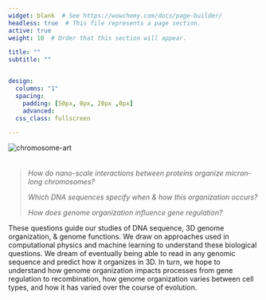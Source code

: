 ```yaml
---
widget: blank  # See https://wowchemy.com/docs/page-builder/
headless: true  # This file represents a page section.
active: true
weight: 10  # Order that this section will appear.

title: ""
subtitle: ""


design:
  columns: "1"
  spacing:
    padding: [50px, 0px, 20px ,0px]
    advanced:
  css_class: fullscreen

---
```


<picture>
   <source 
      media="(min-width: 650px)"
      srcset="/media/chromart-v2.jpg">
   <img src="/media/chromart-v3.jpg" 
   alt="chromosome-art" style="padding-bottom: 20px;">
</picture>

> _How do nano-scale interactions between proteins organize micron-long chromosomes?_  
>  
> _Which DNA sequences specify when & how this organization occurs?_  
>  
> _How does genome organization influence gene regulation?_  
  
These questions guide our studies of DNA sequence, 3D genome organization, & genome functions. We draw on approaches used in computational physics and machine learning to understand these biological questions. We dream of eventually being able to read in any genomic sequence and predict how it organizes in 3D. In turn, we hope to understand how genome organization impacts processes from gene regulation to recombination, how genome organization varies between cell types, and how it has varied over the course of evolution. 

